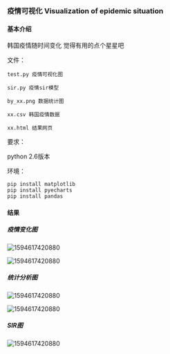 ### 疫情可视化 Visualization of epidemic situation
#### 基本介绍

韩国疫情随时间变化
觉得有用的点个星星吧

文件： 

```
test.py 疫情可视化图

sir.py 疫情sir模型

by_xx.png 数据统计图

xx.csv 韩国疫情数据

xx.html 结果网页
```

要求：

python 2.6版本

环境： 

```
pip install matplotlib
pip install pyecharts
pip install pandas
```

#### 结果

##### 疫情变化图

![1594617420880](https://github.com/853108389/disease/tree/master/src1594617420880.png)

![1594617420880](https://github.com/853108389/disease/tree/master/src1594617432169.png)

##### 统计分析图

![1594617420880](https://github.com/853108389/disease/tree/master/src/by_age.png)

![1594617420880](https://github.com/853108389/disease/tree/master/src/by_infection_case.png)

##### SIR图

![1594617420880](https://github.com/853108389/disease/tree/master/src/SIR.png)

